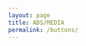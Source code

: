 ```yaml
---
layout: page
title: ADS/MEDIA
permalink: /buttons/
---
```


<div class="buttons-grid">
    <!-- This is where all your chaotic button goodness will go -->
    <!-- The same content from your right sidebar -->
</div>